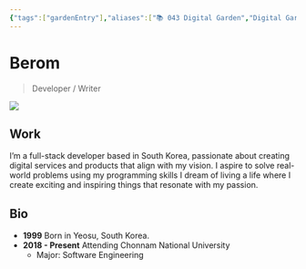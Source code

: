 ```yaml
---
{"tags":["gardenEntry"],"aliases":["📚 043 Digital Garden","Digital Garden"],"link":null,"up":null,"persona":null,"index":null,"date_created":"2023-10-21","date_modified":"2024-01-27","dg-publish":true,"dg-home":true,"permalink":"/atlas/maps/the-berom/","dgPassFrontmatter":true,"noteIcon":"1","created":"2023-12-17T14:36:40.487+09:00","updated":"2024-01-27T19:34:11.783+09:00"}
---
```


# Berom
> Developer / Writer

![](/img/user/Atlas/Utils/_attachments/me_guitar_2.jpeg)
## Work
I’m a full-stack developer based in South Korea, passionate about creating digital services and products that align with my vision.
I aspire to solve real-world problems using my programming skills
I dream of living a life where I create exciting and inspiring things that resonate with my passion.

## Bio
- **1999** Born in Yeosu, South Korea.
- **2018 - Present** Attending Chonnam National University
    - Major: Software Engineering